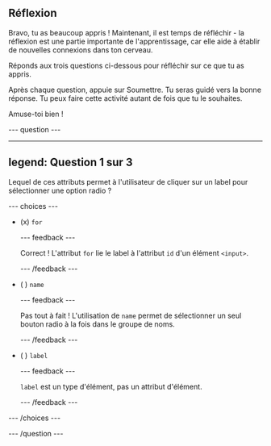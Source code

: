 ## Réflexion

Bravo, tu as beaucoup appris ! Maintenant, il est temps de réfléchir - la réflexion est une partie importante de l'apprentissage, car elle aide à établir de nouvelles connexions dans ton cerveau.

Réponds aux trois questions ci-dessous pour réfléchir sur ce que tu as appris.

Après chaque question, appuie sur Soumettre. Tu seras guidé vers la bonne réponse. Tu peux faire cette activité autant de fois que tu le souhaites.

Amuse-toi bien !

\--- question ---

---

## legend: Question 1 sur 3

Lequel de ces attributs permet à l'utilisateur de cliquer sur un label pour sélectionner une option radio ?

\--- choices ---

- (x) `for`

  \--- feedback ---

  Correct ! L'attribut `for` lie le label à l'attribut `id` d'un élément `<input>`.

  \--- /feedback ---

- ( ) `name`

  \--- feedback ---

  Pas tout à fait ! L'utilisation de `name` permet de sélectionner un seul bouton radio à la fois dans le groupe de noms.

  \--- /feedback ---

- ( ) `label`

  \--- feedback ---

  `label` est un type d'élément, pas un attribut d'élément.

  \--- /feedback ---

\--- /choices ---

\--- /question ---
